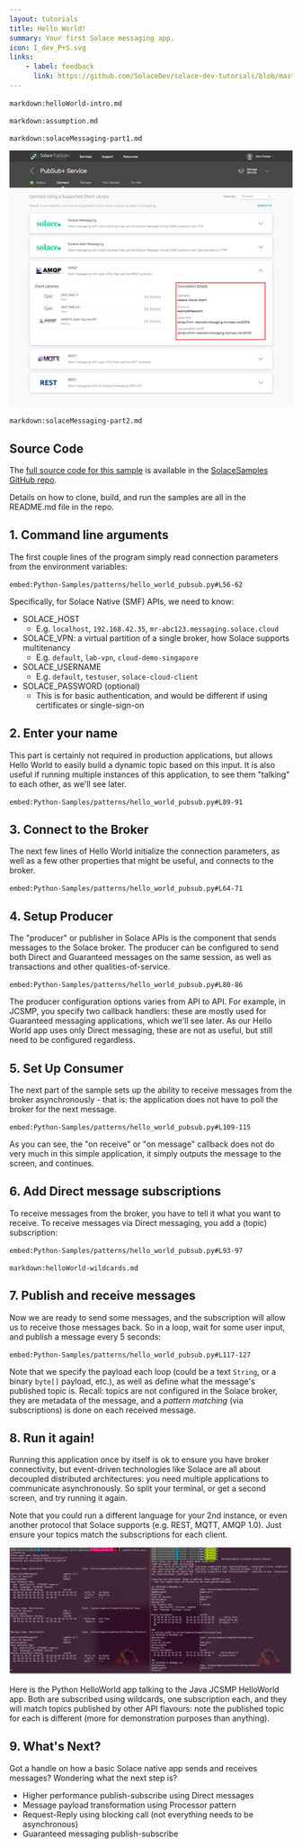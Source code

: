 ```yaml
---
layout: tutorials
title: Hello World!
summary: Your first Solace messaging app.
icon: I_dev_P+S.svg
links:
    - label: feedback
      link: https://github.com/SolaceDev/solace-dev-tutorials/blob/master/src/pages/tutorials/python/hello-world.md
---
```


`markdown:helloWorld-intro.md`

`markdown:assumption.md`

`markdown:solaceMessaging-part1.md`

![Screenshot: Messaging Connectivity Information](../../../images/screenshots/connectivity-info.png)

`markdown:solaceMessaging-part2.md`


## Source Code

The [full source code for this sample](https://github.com/SolaceSamples/solace-samples-python/blob/main/patterns/hello_world_pubsub.py) is available in the [SolaceSamples GitHub repo](https://github.com/SolaceSamples/solace-samples-python).

Details on how to clone, build, and run the samples are all in the README.md file in the repo.

## 1. Command line arguments
The first couple lines of the program simply read connection parameters from the environment variables:

`embed:Python-Samples/patterns/hello_world_pubsub.py#L56-62`

Specifically, for Solace Native (SMF) APIs, we need to know:

 - SOLACE_HOST
    - E.g. `localhost`, `192.168.42.35`, `mr-abc123.messaging.solace.cloud`
 - SOLACE_VPN: a virtual partition of a single broker, how Solace supports multitenancy
    - E.g. `default`, `lab-vpn`, `cloud-demo-singapore`
 - SOLACE_USERNAME
    - E.g. `default`, `testuser`, `solace-cloud-client`
 - SOLACE_PASSWORD (optional)
    - This is for basic authentication, and would be different if using certificates or single-sign-on


## 2. Enter your name

This part is certainly not required in production applications, but allows Hello World to easily build a dynamic topic based on this input. It is also useful if running multiple instances of this application, to see them "talking" to each other, as we'll see later.

`embed:Python-Samples/patterns/hello_world_pubsub.py#L89-91`


## 3. Connect to the Broker

The next few lines of Hello World initialize the connection parameters, as well as a few other properties that might be useful, and connects to the broker.

`embed:Python-Samples/patterns/hello_world_pubsub.py#L64-71`

## 4. Setup Producer

The "producer" or publisher in Solace APIs is the component that sends messages to the Solace broker.  The producer can be configured to send both Direct and Guaranteed messages on the same session, as well as transactions and other qualities-of-service.

`embed:Python-Samples/patterns/hello_world_pubsub.py#L80-86`

The producer configuration options varies from API to API.  For example, in JCSMP, you specify two callback handlers: these are mostly used for Guaranteed messaging applications, which we'll see later.  As our Hello World app uses only Direct messaging, these are not as useful, but still need to be configured regardless. 


## 5. Set Up Consumer

The next part of the sample sets up the ability to receive messages from the broker asynchronously - that is: the application does not have to poll the broker for the next message. 

`embed:Python-Samples/patterns/hello_world_pubsub.py#L109-115`


As you can see, the "on receive" or "on message" callback does not do very much in this simple application, it simply outputs the message to the screen, and continues.


## 6. Add Direct message subscriptions

To receive messages from the broker, you have to tell it what you want to receive.  To receive messages via Direct messaging, you add a (topic) subscription:

`embed:Python-Samples/patterns/hello_world_pubsub.py#L93-97`

`markdown:helloWorld-wildcards.md`

## 7. Publish and receive messages

Now we are ready to send some messages, and the subscription will allow us to receive those messages back.  So in a loop, wait for some user input, and publish a message every 5 seconds:

`embed:Python-Samples/patterns/hello_world_pubsub.py#L117-127`

Note that we specify the payload each loop (could be a text `String`, or a binary `byte[]` payload, etc.), as well as define what the message's published topic is.  Recall: topics are not configured in the Solace broker, they are metadata of the message, and a _pattern matching_ (via subscriptions) is done on each received message.

## 8. Run it again!

Running this application once by itself is ok to ensure you have broker connectivity, but event-driven technologies like Solace are all about decoupled distributed architectures: you need multiple applications to communicate asynchronously.  So split your terminal, or get a second screen, and try running it again.

Note that you could run a different language for your 2nd instance, or even another protocol that Solace supports (e.g. REST, MQTT, AMQP 1.0).  Just ensure your topics match the subscriptions for each client.

![Screenshot: Python HelloWorld app talking to the Java JCSMP HelloWorld app](../../../images/screenshots/helloworld-two-apps-talk.png)

Here is the Python HelloWorld app talking to the Java JCSMP HelloWorld app.  Both are subscribed using wildcards, one subscription each, and they will match topics published by other API flavours: note the published topic for each is different (more for demonstration purposes than anything).


## 9. What's Next?
Got a handle on how a basic Solace native app sends and receives messages?  Wondering what the next step is?
 - Higher performance publish-subscribe using Direct messages
 - Message payload transformation using Processor pattern
 - Request-Reply using blocking call (not everything needs to be asynchronous)
 - Guaranteed messaging publish-subscribe


